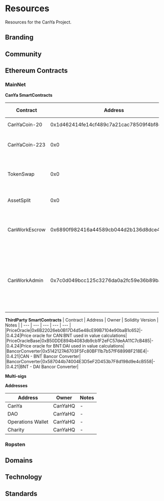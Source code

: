# Resources
Resources for the CanYa Project.

## Branding

## Community

## Ethereum Contracts

### MainNet

**CanYa SmartContracts**

| Contract | Address | Owner | Solidity Version | Notes |
| --- | --- | --- | --- | --- |
|CanYaCoin-20|0x1d462414fe14cf489c7a21cac78509f4bf8cd7c0|CanYaHQ-1|0.4.15|ERC20|
|CanYaCoin-223|0x0|CanYaHQ-1|0.5.0|ERC223 with network fee|
|TokenSwap|0x0|-|0.5.0|Swap from CAN20 to CAN223|
|AssetSplit|0x0|-|0.5.0|Splits to DAO recipients|
|CanWorkEscrow|0x6890f982416a44589cb044d2b136d8dce44483df|-|0.4.24|Proxy contract -> current impl of CanWork|
|CanWorkAdmin|0x7c0d049bcc125c3276da0a2fc59e36b89bab1ff4|-|???|Proxy contract -> current impl of admin app used to manage user auth|


**ThirdParty SmartContracts**
| Contract | Address | Owner | Solidity Version | Notes |
| --- | --- | --- | --- | --- |
|PriceOracle|0x6B22026eb0B17D4d5e48cE99B7104e90baB1c652|-|0.4.24|Price oracle for CAN:BNT used in value calculations|
|PriceOracleBase|0xB50DDE894b4083db9cb1F2eFC57deAA11C7cB485|-|0.4.24|Price oracle for BNT:DAI used in value calculations|
|BancorConverter|0x5142127A6703F5Fc80BF11b7b57fF68998F218E4|-|0.4.21|CAN - BNT Bancor Converter|
|BancorConverter|0x587044b74004E3D5eF2D453b7F8d198d9e4cB558|-|0.4.21|BNT - DAI Bancor Converter|

**Multi-sigs**

**Addresses**

| Address | Owner | Notes |
| --- | --- | --- | 
|CanYa|CanYaHQ|-|-|
|DAO|CanYaHQ|-|-|
|Operations Wallet|CanYaHQ|-|-|
|Charity|CanYaHQ|-|-|

### Ropsten



## Domains

## Technology

## Standards
